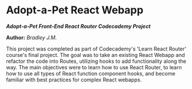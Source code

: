 ﻿Adopt-a-Pet React Webapp
==============

***Adopt-a-Pet Front-End React Router Codecademy Project***

**Author:** *Bradley J.M.*

This project was completed as part of Codecademy's 'Learn React Router' course's final project. The goal was to take an existing React Webapp and refactor the code into Routes, utilizing hooks to add functionality along the way. The main objectives were to learn how to use React Router, to learn how to use all types of React function component hooks, and become familiar with best practices for complex React webapps.
